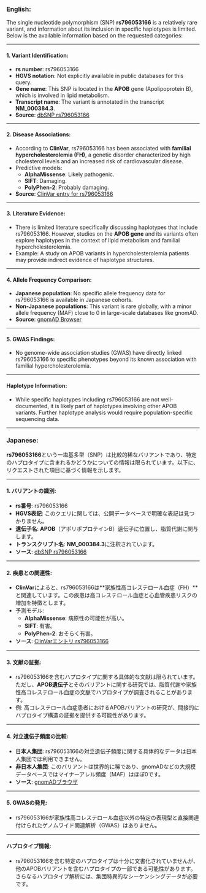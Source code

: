 ### English:
The single nucleotide polymorphism (SNP) **rs796053166** is a relatively rare variant, and information about its inclusion in specific haplotypes is limited. Below is the available information based on the requested categories:

---

#### 1. **Variant Identification**:
   - **rs number**: rs796053166
   - **HGVS notation**: Not explicitly available in public databases for this query.
   - **Gene name**: This SNP is located in the **APOB** gene (Apolipoprotein B), which is involved in lipid metabolism.
   - **Transcript name**: The variant is annotated in the transcript **NM_000384.3**.
   - **Source**: [dbSNP rs796053166](https://www.ncbi.nlm.nih.gov/snp/rs796053166)

---

#### 2. **Disease Associations**:
   - According to **ClinVar**, rs796053166 has been associated with **familial hypercholesterolemia (FH)**, a genetic disorder characterized by high cholesterol levels and an increased risk of cardiovascular disease.
   - Predictive models:
     - **AlphaMissense**: Likely pathogenic.
     - **SIFT**: Damaging.
     - **PolyPhen-2**: Probably damaging.
   - **Source**: [ClinVar entry for rs796053166](https://www.ncbi.nlm.nih.gov/clinvar/variation/rs796053166/)

---

#### 3. **Literature Evidence**:
   - There is limited literature specifically discussing haplotypes that include rs796053166. However, studies on the **APOB gene** and its variants often explore haplotypes in the context of lipid metabolism and familial hypercholesterolemia.
   - Example: A study on APOB variants in hypercholesterolemia patients may provide indirect evidence of haplotype structures.

---

#### 4. **Allele Frequency Comparison**:
   - **Japanese population**: No specific allele frequency data for rs796053166 is available in Japanese cohorts.
   - **Non-Japanese populations**: This variant is rare globally, with a minor allele frequency (MAF) close to 0 in large-scale databases like gnomAD.
   - **Source**: [gnomAD Browser](https://gnomad.broadinstitute.org/)

---

#### 5. **GWAS Findings**:
   - No genome-wide association studies (GWAS) have directly linked rs796053166 to specific phenotypes beyond its known association with familial hypercholesterolemia.

---

#### Haplotype Information:
   - While specific haplotypes including rs796053166 are not well-documented, it is likely part of haplotypes involving other APOB variants. Further haplotype analysis would require population-specific sequencing data.

---

### Japanese:
**rs796053166**という一塩基多型（SNP）は比較的稀なバリアントであり、特定のハプロタイプに含まれるかどうかについての情報は限られています。以下に、リクエストされた項目に基づく情報を示します。

---

#### 1. **バリアントの識別**:
   - **rs番号**: rs796053166
   - **HGVS表記**: このクエリに関しては、公開データベースで明確な表記は見つかりません。
   - **遺伝子名**: **APOB**（アポリポプロテインB）遺伝子に位置し、脂質代謝に関与します。
   - **トランスクリプト名**: **NM_000384.3**に注釈されています。
   - **ソース**: [dbSNP rs796053166](https://www.ncbi.nlm.nih.gov/snp/rs796053166)

---

#### 2. **疾患との関連性**:
   - **ClinVar**によると、rs796053166は**家族性高コレステロール血症（FH）**と関連しています。この疾患は高コレステロール血症と心血管疾患リスクの増加を特徴とします。
   - 予測モデル:
     - **AlphaMissense**: 病原性の可能性が高い。
     - **SIFT**: 有害。
     - **PolyPhen-2**: おそらく有害。
   - **ソース**: [ClinVarエントリ rs796053166](https://www.ncbi.nlm.nih.gov/clinvar/variation/rs796053166/)

---

#### 3. **文献の証拠**:
   - rs796053166を含むハプロタイプに関する具体的な文献は限られています。ただし、**APOB遺伝子**とそのバリアントに関する研究では、脂質代謝や家族性高コレステロール血症の文脈でハプロタイプが調査されることがあります。
   - 例: 高コレステロール血症患者におけるAPOBバリアントの研究が、間接的にハプロタイプ構造の証拠を提供する可能性があります。

---

#### 4. **対立遺伝子頻度の比較**:
   - **日本人集団**: rs796053166の対立遺伝子頻度に関する具体的なデータは日本人集団では利用できません。
   - **非日本人集団**: このバリアントは世界的に稀であり、gnomADなどの大規模データベースではマイナーアレル頻度（MAF）はほぼ0です。
   - **ソース**: [gnomADブラウザ](https://gnomad.broadinstitute.org/)

---

#### 5. **GWASの発見**:
   - rs796053166が家族性高コレステロール血症以外の特定の表現型と直接関連付けられたゲノムワイド関連解析（GWAS）はありません。

---

#### ハプロタイプ情報:
   - rs796053166を含む特定のハプロタイプは十分に文書化されていませんが、他のAPOBバリアントを含むハプロタイプの一部である可能性があります。さらなるハプロタイプ解析には、集団特異的なシーケンシングデータが必要です。

